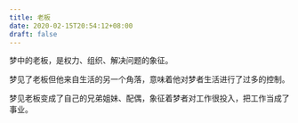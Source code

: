 ```yaml
---
title: 老板
date: 2020-02-15T20:54:12+08:00
draft: false
---
```


梦中的老板，是权力、组织、解决问题的象征。


梦见了老板但他来自生活的另一个角落，意味着他对梦者生活进行了过多的控制。


梦见老板变成了自己的兄弟姐妹、配偶，象征着梦者对工作很投入，把工作当成了事业。
